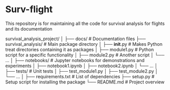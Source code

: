 # Surv-flight
This repository is for maintaining all the code for survival analysis for flights and its documentation


survival_analysis_project/
│
├── docs/                 # Documentation files
├── survival_analysis/    # Main package directory
│   ├── __init__.py       # Makes Python treat directories containing it as packages
│   ├── module1.py        # Python script for a specific functionality
│   ├── module2.py        # Another script
│   └── ...
│
├── notebooks/            # Jupyter notebooks for demonstrations and experiments
│   ├── notebook1.ipynb
│   ├── notebook2.ipynb
│   └── ...
│
├── tests/                # Unit tests
│   ├── test_module1.py
│   ├── test_module2.py
│   └── ...
│
├── requirements.txt      # List of dependencies
├── setup.py              # Setup script for installing the package
└── README.md             # Project overview
